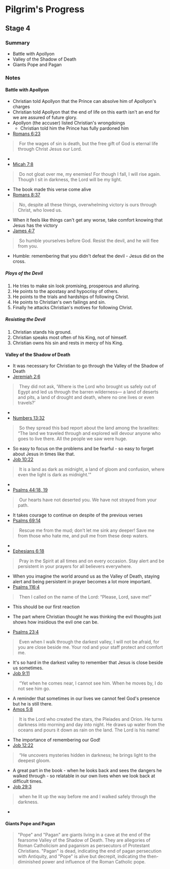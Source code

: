# Pilgrim's Progress
## Stage 4
### Summary
* Battle with Apollyon
* Valley of the Shadow of Death
* Giants Pope and Pagan


### Notes

#### Battle with Apollyon

* Christian told Apollyon that the Prince can absolve him of Apollyon's charges
* Christian told Apollyon that the end of life on this earth isn't an end for we are assured of future glory.
* Apollyon (the accuser) listed Christian's wrongdoings
	* Christian told him the Prince has fully pardoned him
* [Romans 6:23](https://www.biblegateway.com/passage/?search=Romans%206:23&version=NLT)
>   For the wages of sin is death, but the free gift of God is eternal life through Christ Jesus our Lord.
* 
* [Micah 7:8](https://www.biblegateway.com/passage/?search=Micah%207:8&version=NLT)
>   Do not gloat over me, my enemies! For though I fall, I will rise again. Though I sit in darkness, the Lord will be my light.
* The book made this verse come alive
* [Romans 8:37](https://www.biblegateway.com/passage/?search=Romans%208:37&version=NLT)
>   No, despite all these things, overwhelming victory is ours through Christ, who loved us.
* When it feels like things can't get any worse, take comfort knowing that Jesus has the victory
* [James 4:7](https://www.biblegateway.com/passage/?search=James%204:7&version=NLT)
>   So humble yourselves before God. Resist the devil, and he will flee from you.
* Humble: remembering that you didn't defeat the devil - Jesus did on the cross.

##### Ploys of the Devil
1. He tries to make sin look promising, prosperous and alluring.
2. He points to the apostasy and hypocrisy of others.
3. He points to the trials and hardships of following Christ.
4. He points to Christian's own failings and sin.
5. Finally he attacks Christian's motives for following Christ.

##### Resisting the Devil
1. Christian stands his ground.
2. Christian speaks most often of his King, not of himself.
3. Christian owns his sin and rests in mercy of his King.

#### Valley of the Shadow of Death
* It was necessary for Christian to go through the Valley of the Shadow of Death
* [Jeremiah 2:6](https://www.biblegateway.com/passage/?search=Jeremiah%202:6&version=NLT)
>   They did not ask, ‘Where is the Lord who brought us safely out of Egypt and led us through the barren wilderness— a land of deserts and pits, a land of drought and death, where no one lives or even travels?’
* 
* [Numbers 13:32](https://www.biblegateway.com/passage/?search=Numbers%2013:32&version=NLT)
>   So they spread this bad report about the land among the Israelites: “The land we traveled through and explored will devour anyone who goes to live there. All the people we saw were huge.
* So easy to focus on the problems and be fearful - so easy to forget about Jesus in times like that.
* [Job 10:22](https://www.biblegateway.com/passage/?search=Job%2010:22&version=NLT)
>   It is a land as dark as midnight, a land of gloom and confusion, where even the light is dark as midnight.’”
* 
* [Psalms 44:18, 19](https://www.biblegateway.com/passage/?search=Psalms%2044:18,%2019&version=NLT)
>   Our hearts have not deserted you. We have not strayed from your path.
* It takes courage to continue on despite of the previous verses
* [Psalms 69:14](https://www.biblegateway.com/passage/?search=Psalms%2069:14&version=NLT)
>   Rescue me from the mud; don’t let me sink any deeper! Save me from those who hate me, and pull me from these deep waters.
* 
* [Ephesians 6:18](https://www.biblegateway.com/passage/?search=Ephesians%206:18&version=NLT)
>   Pray in the Spirit at all times and on every occasion. Stay alert and be persistent in your prayers for all believers everywhere.
* When you imagine the world around us as the Valley of Death, staying alert and being persistent in prayer becomes a lot more important.
* [Psalms 116:4](https://www.biblegateway.com/passage/?search=Psalms%20116:4&version=NLT)
>   Then I called on the name of the Lord: “Please, Lord, save me!”
* This should be our first reaction

* The part where Christian thought he was thinking the evil thoughts just shows how insidious the evil one can be.

* [Psalms 23:4](https://www.biblegateway.com/passage/?search=Psalms%2023:4&version=NLT)
>   Even when I walk through the darkest valley, I will not be afraid, for you are close beside me. Your rod and your staff protect and comfort me.
* It's so hard in the darkest valley to remember that Jesus is close beside us sometimes.
* [Job 9:11](https://www.biblegateway.com/passage/?search=Job%209:11&version=NLT)
>   “Yet when he comes near, I cannot see him. When he moves by, I do not see him go.
* A reminder that sometimes in our lives we cannot feel God's presence but he is still there.
* [Amos 5:8](https://www.biblegateway.com/passage/?search=Amos%205:8&version=NLT)
>   It is the Lord who created the stars, the Pleiades and Orion. He turns darkness into morning and day into night. He draws up water from the oceans and pours it down as rain on the land. The Lord is his name!
* The importance of remembering our God!
* [Job 12:22](https://www.biblegateway.com/passage/?search=Job%2012:22&version=NLT)
>   “He uncovers mysteries hidden in darkness; he brings light to the deepest gloom.
* A great part in the book - when he looks back and sees the dangers he walked through - so relatable in our own lives when we look back at difficult times.
* [Job 29:3](https://www.biblegateway.com/passage/?search=Job%2029:3&version=NLT)
>   when he lit up the way before me and I walked safely through the darkness.
* 

#### Giants Pope and Pagan
> "Pope" and "Pagan" are giants living in a cave at the end of the fearsome Valley of the Shadow of Death. They are allegories of Roman Catholicism and paganism as persecutors of Protestant Christians. "Pagan" is dead, indicating the end of pagan persecution with Antiquity, and "Pope" is alive but decrepit, indicating the then-diminished power and influence of the Roman Catholic pope.

